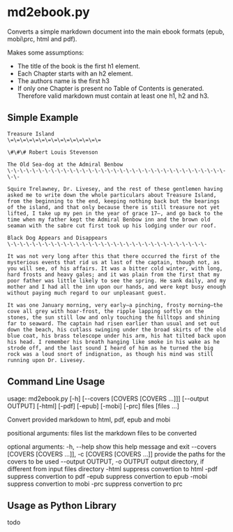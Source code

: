md2ebook.py
===========

Converts a simple markdown document into the main ebook formats (epub, mobi\prc, html and pdf).

Makes some assumptions:
* The title of the book is the first h1 element.
* Each Chapter starts with an h2 element.
* The authors name is the first h3
* If only one Chapter is present no Table of Contents is generated.
Therefore valid markdown must contain at least one h1, h2 and h3.

Simple Example
--------------

    Treasure Island
    \=\=\=\=\=\=\=\=\=\=\=\=\=\=\=
    
    \#\#\# Robert Louis Stevenson
    
    The Old Sea-dog at the Admiral Benbow
    \-\-\-\-\-\-\-\-\-\-\-\-\-\-\-\-\-\-\-\-\-\-\-\-\-\-\-\-\-\-\-\-\-\-\-\-\-
    
    Squire Trelawney, Dr. Livesey, and the rest of these gentlemen having asked me to write down the whole particulars about Treasure Island, from the beginning to the end, keeping nothing back but the bearings of the island, and that only because there is still treasure not yet lifted, I take up my pen in the year of grace 17—, and go back to the time when my father kept the Admiral Benbow inn and the brown old seaman with the sabre cut first took up his lodging under our roof.
    
    Black Dog Appears and Disappears
    \-\-\-\-\-\-\-\-\-\-\-\-\-\-\-\-\-\-\-\-\-\-\-\-\-\-\-\-\-\-\-\-
    
    It was not very long after this that there occurred the first of the mysterious events that rid us at last of the captain, though not, as you will see, of his affairs. It was a bitter cold winter, with long, hard frosts and heavy gales; and it was plain from the first that my poor father was little likely to see the spring. He sank daily, and my mother and I had all the inn upon our hands, and were kept busy enough without paying much regard to our unpleasant guest.
    
    It was one January morning, very early—a pinching, frosty morning—the cove all grey with hoar-frost, the ripple lapping softly on the stones, the sun still low and only touching the hilltops and shining far to seaward. The captain had risen earlier than usual and set out down the beach, his cutlass swinging under the broad skirts of the old blue coat, his brass telescope under his arm, his hat tilted back upon his head. I remember his breath hanging like smoke in his wake as he strode off, and the last sound I heard of him as he turned the big rock was a loud snort of indignation, as though his mind was still running upon Dr. Livesey.

Command Line Usage
------------------

usage: md2ebook.py \[\-h\] \[\-\-covers \[COVERS \[COVERS \.\.\.\]\]\] \[\-\-output OUTPUT\]
                   \[\-html\] \[\-pdf\] \[\-epub\] \[\-mobi\] \[\-prc\]
                   files \[files \.\.\.\]

Convert provided markdown to html, pdf, epub and mobi

positional arguments:
  files                 list the markdown files to be converted

optional arguments:
  \-h, \-\-help            show this help message and exit
  \-\-covers \[COVERS \[COVERS \.\.\.\]]\, \-c \[COVERS \[COVERS \.\.\.\]\]
                        provide the paths for the covers to be used
  \-\-output OUTPUT, \-o OUTPUT
                        output directory, if different from input files
                        directory
  \-html                 suppress convertion to html
  \-pdf                  suppress convertion to pdf
  \-epub                 suppress convertion to epub
  \-mobi                 suppress convertion to mobi
  \-prc                  suppress convertion to prc

Usage as Python Library
-----------------------

todo
